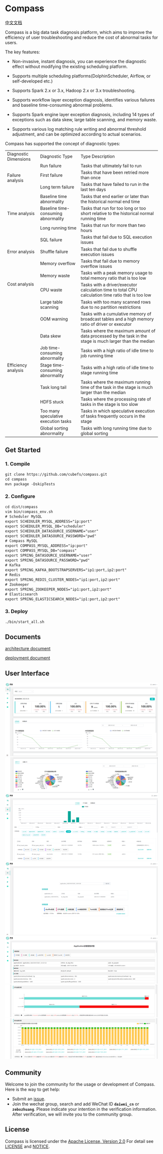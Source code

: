 # Compass

[中文文档](README_zh.md)

Compass is a big data task diagnosis platform, which aims to improve the efficiency of user troubleshooting and reduce
the cost of abnormal tasks for users.

The key features:

- Non-invasive, instant diagnosis, you can experience the diagnostic effect without modifying the existing scheduling
  platform.

- Supports multiple scheduling platforms(DolphinScheduler, Airflow, or self-developed etc.)

- Supports Spark 2.x or 3.x, Hadoop 2.x or 3.x troubleshooting.

- Supports workflow layer exception diagnosis, identifies various failures and baseline time-consuming abnormal
  problems.

- Supports Spark engine layer exception diagnosis, including 14 types of exceptions such as data skew, large table scanning,
  and memory waste.

- Supports various log matching rule writing and abnormal threshold adjustment, and can be optimized according to actual
  scenarios.

Compass has supported the concept of diagnostic types:

<table>
     <tr>
         <td>Diagnostic Dimensions</td>
         <td>Diagnostic Type</td>
         <td>Type Description</td>
     </tr>
     <tr>
         <td rowspan="3">Failure analysis</td>
         <td>Run failure</td>
         <td>Tasks that ultimately fail to run</td>
     </tr>
     <tr>
         <td>First failure</td>
         <td>Tasks that have been retried more than once</td>
     </tr>
     <tr>
         <td>Long term failure</td>
         <td>Tasks that have failed to run in the last ten days</td>
     </tr>
     <tr>
         <td rowspan="3">Time analysis</td>
         <td>Baseline time abnormality</td>
         <td>Tasks that end earlier or later than the historical normal end time</td>
     </tr>
     <tr>
         <td>Baseline time-consuming abnormality</td>
         <td>Tasks that run for too long or too short relative to the historical normal running time</td>
     </tr>
     <tr>
         <td>Long running time</td>
         <td>Tasks that run for more than two hours</td>
     </tr>
     <tr>
         <td rowspan="3">Error analysis</td>
         <td>SQL failure</td>
         <td>Tasks that fail due to SQL execution issues</td>
     </tr>
     <tr>
         <td>Shuffle failure</td>
         <td>Tasks that fail due to shuffle execution issues</td>
     </tr>
     <tr>
         <td>Memory overflow</td>
         <td>Tasks that fail due to memory overflow issues</td>
     </tr>
     <tr>
         <td rowspan="2">Cost analysis</td>
         <td>Memory waste</td>
         <td>Tasks with a peak memory usage to total memory ratio that is too low</td>
     </tr>
     <tr>
         <td>CPU waste</td>
         <td>Tasks with a driver/executor calculation time to total CPU calculation time ratio that is too low</td>
     </tr>
     <tr>
         <td rowspan="9">Efficiency analysis</td>
         <td>Large table scanning</td>
         <td>Tasks with too many scanned rows due to no partition restrictions</td>
     </tr>
     <tr>
         <td>OOM warning</td>
         <td>Tasks with a cumulative memory of broadcast tables and a high memory ratio of driver or executor</td>
     </tr>
     <tr>
         <td>Data skew</td>
         <td>Tasks where the maximum amount of data processed by the task in the stage is much larger than the median</td>
     </tr>
     <tr>
         <td>Job time-consuming abnormality</td>
         <td>Tasks with a high ratio of idle time to job running time</td>
     </tr>
     <tr>
         <td>Stage time-consuming abnormality</td>
         <td>Tasks with a high ratio of idle time to stage running time</td>
     </tr>
     <tr>
         <td>Task long tail</td>
         <td>Tasks where the maximum running time of the task in the stage is much larger than the median</td>
     </tr>
     <tr>
         <td>HDFS stuck</td>
         <td>Tasks where the processing rate of tasks in the stage is too slow</td>
     </tr>
     <tr>
         <td>Too many speculative execution tasks</td>
         <td>Tasks in which speculative execution of tasks frequently occurs in the stage</td>
     </tr>
     <tr>
         <td>Global sorting abnormality</td>
         <td>Tasks with long running time due to global sorting</td>
     </tr>
</table>

## Get Started

### 1. Compile

```
git clone https://github.com/cubefs/compass.git
cd compass
mvn package -DskipTests
```

### 2. Configure

```shell
cd dist/compass
vim bin/compass_env.sh
# Scheduler MySQL
export SCHEDULER_MYSQL_ADDRESS="ip:port"
export SCHEDULER_MYSQL_DB="scheduler"
export SCHEDULER_DATASOURCE_USERNAME="user"
export SCHEDULER_DATASOURCE_PASSWORD="pwd"
# Compass MySQL
export COMPASS_MYSQL_ADDRESS="ip:port"
export COMPASS_MYSQL_DB="compass"
export SPRING_DATASOURCE_USERNAME="user"
export SPRING_DATASOURCE_PASSWORD="pwd"
# Kafka
export SPRING_KAFKA_BOOTSTRAPSERVERS="ip1:port,ip2:port"
# Redis
export SPRING_REDIS_CLUSTER_NODES="ip1:port,ip2:port"
# Zookeeper
export SPRING_ZOOKEEPER_NODES="ip1:port,ip2:port"
# Elasticsearch
export SPRING_ELASTICSEARCH_NODES="ip1:port,ip2:port"
```

### 3. Deploy

```
./bin/start_all.sh
```

## Documents

[architecture document](document/manual/architecture.md)

[deployment document](document/manual/deployment.md)

## User Interface

![overview](document/manual/img/overview.png)
![overview-1](document/manual/img/overview-1.png)
![tasks](document/manual/img/tasks.png)
![onclick](document/manual/img/onclick.png)
![application](document/manual/img/application.png)
![cpu](document/manual/img/cpu.png)
![memory](document/manual/img/memory.png)

## Community
Welcome to join the community for the usage or development of Compass. Here is the way to get help:
- Submit an [issue](https://github.com/cubefs/compass/issues).
- Join the wechat group, search and add WeChat ID **`daiwei_cn`** or **`zebozhuang`**. Please indicate your intention in the verification information. After verification, we will invite you to the community group.
 


## License

Compass is licensed under the [Apache License, Version 2.0](http://www.apache.org/licenses/LICENSE-2.0) For detail
see [LICENSE](LICENSE) and [NOTICE](NOTICE).
